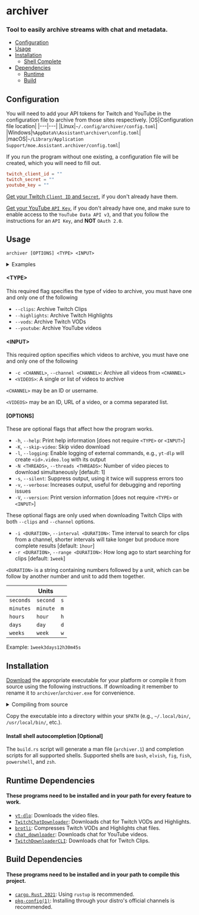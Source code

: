 # archiver
### Tool to easily archive streams with chat and metadata.

* [Configuration](#configuration)
* [Usage](#usage)
* [Installation](#installation)
  * [Shell Complete](#install-shell-autocompletion-optional)
* [Dependencies](#runtime-dependencies)
  * [Runtime](#runtime-dependencies)
  * [Build](#build-dependencies)


## Configuration
You will need to add your API tokens for Twitch and YouTube in the configuration file to archive from those sites respectively.
|OS|Configuration file location|
|---|---|
|Linux|`~/.config/archiver/config.toml`|
|Windows|`%AppData%\Assistant\archiver\config.toml`|
|macOS|`~/Library/Application Support/moe.Assistant.archiver/config.toml`|

If you run the program without one existing, a configuration file will be created, which you will need to fill out.
```toml
twitch_client_id = ""
twitch_secret = ""
youtube_key = ""
```
[Get your Twitch `Client ID` and `Secret`](https://dev.twitch.tv/docs/authentication/register-app), if you don't already have them.

[Get your YouTube `API Key`](https://developers.google.com/youtube/registering_an_application), if you don't already have one, and make sure to enable access to the `YouTube Data API v3`, and that you follow the instructions for an `API Key`, and **NOT** `OAuth 2.0`.

## Usage
`archiver [OPTIONS] <TYPE> <INPUT>`

<details>
<summary>Examples</summary>

```shell
# Download all Twitch VODs using a username
archiver --vods --channel lilyhops

# Download a specific Twitch clip using an ID
archiver --clips SpotlessKawaiiBorkArgieB8-S18P4YmbiK7gEuqG

# Download a list of Twitch Highlights containing IDs, but URLs or a combination would work too
archiver --highlights 1119099617,984635610

# Download a youtube video using a URL
archiver --youtube 'https://www.youtube.com/watch?v=11NHmPa5Ym0'
```
</details>

#### \<TYPE>
This required flag specifies the type of video to archive, you must have one and only one of the following
- `--clips`: Archive Twitch Clips
- `--highlights`: Archive Twitch Highlights
- `--vods`: Archive Twitch VODs
- `--youtube`: Archive YouTube videos

#### \<INPUT>
This required option specifies which videos to archive, you must have one and only one of the following
- `-c <CHANNEL>`, `--channel <CHANNEL>`: Archive all videos from `<CHANNEL>`
- `<VIDEOS>`: A single or list of videos to archive

`<CHANNEL>` may be an ID or username.

`<VIDEOS>` may be an ID, URL of a video, or a comma separated list.

#### [OPTIONS]
These are optional flags that affect how the program works.
- `-h`, `--help`: Print help information [does not require `<TYPE>` or `<INPUT>`]
- `-K`, `--skip-video`: Skip video download
- `-l`, `--logging`: Enable logging of external commands, e.g., `yt-dlp` will create `<id>.video.log` with its output
- `-N <THREADS>`, `--threads <THREADS>`: Number of video pieces to download simultaneously [default: 1]
- `-s`, `--silent`: Suppress output, using it twice will suppress errors too
- `-v`, `--verbose`: Increases output, useful for debugging and reporting issues
- `-V`, `--version`: Print version information [does not require `<TYPE>` or `<INPUT>`]

These optional flags are only used when downloading Twitch Clips with both `--clips` and `--channel` options.
- `-i <DURATION>`, `--interval <DURATION>`: Time interval to search for clips from a channel, shorter intervals will take longer but produce more complete results [default: `1hour`]
- `-r <DURATION>`, `--range <DURATION>`: How long ago to start searching for clips [default: `1week`]

`<DURATION>` is a string containing numbers followed by a unit, which can be follow by another number and unit to add them together.

|| Units ||
|---|---|---|
|`seconds`|`second`|`s`|
|`minutes`|`minute`|`m`|
|`hours`|`hour`|`h`|
|`days`|`day`|`d`|
|`weeks`|`week`|`w`|

Example: `1week3days12h30m45s`

## Installation
[Download](https://github.com/Assistant/archiver/releases/latest) the appropriate executable for your platform or compile it from source using the following instructions. If downloading it remember to rename it to `archiver`/`archiver.exe` for convenience.
<details>
<summary>Compiling from source</summary>

  ```shell
  git clone https://github.com/Assistant/archiver
  cd archiver
  cargo build --release
  ```
  Executable will be found at `target/release/archiver`.
</details>

Copy the executable into a directory within your `$PATH` (e.g., `~/.local/bin/`, `/usr/local/bin/`, etc.).

#### Install shell autocompletion [Optional]
  
The `build.rs` script will generate a man file (`archiver.1`) and completion scripts for all supported shells.
Supported shells are `bash`, `elvish`, `fig`, `fish`, `powershell`, and `zsh`.

## Runtime Dependencies
#### These programs need to be installed and in your path for every feature to work.
* [`yt-dlp`](https://github.com/yt-dlp/yt-dlp): Downloads the video files.
* [`TwitchChatDownloader`](https://github.com/TheDrHax/Twitch-Chat-Downloader): Downloads chat for Twitch VODs and Highlights.
* [`brotli`](https://github.com/google/brotli): Compresses Twitch VODs and Highlights chat files.
* [`chat_downloader`](https://github.com/xenova/chat-downloader): Downloads chat for YouTube videos.
* [`TwitchDownloaderCLI`](https://github.com/lay295/TwitchDownloader): Downloads chat for Twitch Clips.

## Build Dependencies
#### These programs need to be installed and in your path to compile this project.
* [`cargo`, `Rust 2021`](https://www.rust-lang.org/tools/install): Using `rustup` is recommended.
* [`pkg-config(1)`](https://www.freedesktop.org/wiki/Software/pkg-config/): Installing through your distro's official channels is recommended.
